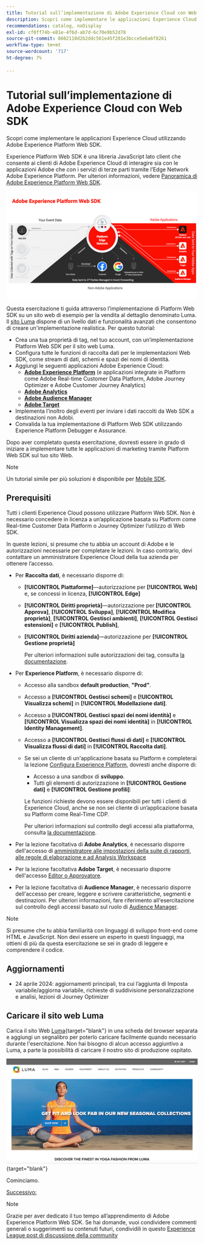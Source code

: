 ```yaml
---
title: Tutorial sull’implementazione di Adobe Experience Cloud con Web SDK
description: Scopri come implementare le applicazioni Experience Cloud utilizzando Adobe Experience Platform Web SDK.
recommendations: catalog, noDisplay
exl-id: cf0ff74b-e81e-4f6d-ab7d-6c70e9b52d78
source-git-commit: 8602110d2b2ddc561e45f201e3bcce5e6a6f8261
workflow-type: tm+mt
source-wordcount: '717'
ht-degree: 7%

---
```


# Tutorial sull’implementazione di Adobe Experience Cloud con Web SDK

Scopri come implementare le applicazioni Experience Cloud utilizzando Adobe Experience Platform Web SDK.

Experience Platform Web SDK è una libreria JavaScript lato client che consente ai clienti di Adobe Experience Cloud di interagire sia con le applicazioni Adobe che con i servizi di terze parti tramite l’Edge Network Adobe Experience Platform. Per ulteriori informazioni, vedere [Panoramica di Adobe Experience Platform Web SDK](https://experienceleague.adobe.com/en/docs/experience-platform/edge/home).

![Architettura Experience Platform Web SDK](assets/dc-websdk.png)

Questa esercitazione ti guida attraverso l’implementazione di Platform Web SDK su un sito web di esempio per la vendita al dettaglio denominato Luma. Il [sito Luma](https://luma.enablementadobe.com/content/luma/us/en.html) dispone di un livello dati e funzionalità avanzati che consentono di creare un&#39;implementazione realistica. Per questo tutorial:

* Crea una tua proprietà di tag, nel tuo account, con un’implementazione Platform Web SDK per il sito web Luma.
* Configura tutte le funzioni di raccolta dati per le implementazioni Web SDK, come stream di dati, schemi e spazi dei nomi di identità.
* Aggiungi le seguenti applicazioni Adobe Experience Cloud:
   * **[Adobe Experience Platform](setup-experience-platform.md)** (e applicazioni integrate in Platform come Adobe Real-time Customer Data Platform, Adobe Journey Optimizer e Adobe Customer Journey Analytics)
   * **[Adobe Analytics](setup-analytics.md)**
   * **[Adobe Audience Manager](setup-audience-manager.md)**
   * **[Adobe Target](setup-target.md)**
* Implementa l’inoltro degli eventi per inviare i dati raccolti da Web SDK a destinazioni non Adobi.
* Convalida la tua implementazione di Platform Web SDK utilizzando Experience Platform Debugger e Assurance.

Dopo aver completato questa esercitazione, dovresti essere in grado di iniziare a implementare tutte le applicazioni di marketing tramite Platform Web SDK sul tuo sito Web.


>[!NOTE]
>
>Un tutorial simile per più soluzioni è disponibile per [Mobile SDK](../tutorial-mobile-sdk/overview.md).

## Prerequisiti

Tutti i clienti Experience Cloud possono utilizzare Platform Web SDK. Non è necessario concedere in licenza a un’applicazione basata su Platform come Real-time Customer Data Platform o Journey Optimizer l’utilizzo di Web SDK.

In queste lezioni, si presume che tu abbia un account di Adobe e le autorizzazioni necessarie per completare le lezioni. In caso contrario, devi contattare un amministratore Experience Cloud della tua azienda per ottenere l’accesso.

* Per **Raccolta dati**, è necessario disporre di:
   * **[!UICONTROL Piattaforme]**—autorizzazione per **[!UICONTROL Web]** e, se concessi in licenza, **[!UICONTROL Edge]**
   * **[!UICONTROL Diritti proprietà]**—autorizzazione per **[!UICONTROL Approva]**, **[!UICONTROL Sviluppa]**, **[!UICONTROL Modifica proprietà]**, **[!UICONTROL Gestisci ambienti]**, **[!UICONTROL Gestisci estensioni]** e **[!UICONTROL Publish]**,
   * **[!UICONTROL Diritti azienda]**—autorizzazione per **[!UICONTROL Gestione proprietà]**

     Per ulteriori informazioni sulle autorizzazioni dei tag, consulta [la documentazione](https://experienceleague.adobe.com/en/docs/experience-platform/tags/admin/user-permissions).

* Per **Experience Platform**, è necessario disporre di:

   * Accesso alla sandbox **default production**, **&quot;Prod&quot;**.
   * Accesso a **[!UICONTROL Gestisci schemi]** e **[!UICONTROL Visualizza schemi]** in **[!UICONTROL Modellazione dati]**.
   * Accesso a **[!UICONTROL Gestisci spazi dei nomi identità]** e **[!UICONTROL Visualizza spazi dei nomi identità]** in **[!UICONTROL Identity Management]**.
   * Accesso a **[!UICONTROL Gestisci flussi di dati]** e **[!UICONTROL Visualizza flussi di dati]** in **[!UICONTROL Raccolta dati]**.
   * Se sei un cliente di un&#39;applicazione basata su Platform e completerai la lezione [Configura Experience Platform](setup-experience-platform.md), dovresti anche disporre di:
      * Accesso a una sandbox di **sviluppo**.
      * Tutti gli elementi di autorizzazione in **[!UICONTROL Gestione dati]** e **[!UICONTROL Gestione profili]**:

     Le funzioni richieste devono essere disponibili per tutti i clienti di Experience Cloud, anche se non sei cliente di un’applicazione basata su Platform come Real-Time CDP.

     Per ulteriori informazioni sul controllo degli accessi alla piattaforma, consulta [la documentazione](https://experienceleague.adobe.com/en/docs/experience-platform/access-control/home).

* Per la lezione facoltativa di **Adobe Analytics**, è necessario disporre dell&#39;accesso di [amministratore alle impostazioni della suite di rapporti, alle regole di elaborazione e ad Analysis Workspace](https://experienceleague.adobe.com/en/docs/analytics/admin/admin-console/home)

* Per la lezione facoltativa **Adobe Target**, è necessario disporre dell&#39;accesso [Editor o Approvatore](https://experienceleague.adobe.com/en/docs/target/using/administer/manage-users/enterprise/properties-overview#section_8C425E43E5DD4111BBFC734A2B7ABC80).

* Per la lezione facoltativa di **Audience Manager**, è necessario disporre dell&#39;accesso per creare, leggere e scrivere caratteristiche, segmenti e destinazioni. Per ulteriori informazioni, fare riferimento all&#39;esercitazione sul controllo degli accessi basato sul ruolo di [Audience Manager](https://experienceleague.adobe.com/en/docs/audience-manager-learn/tutorials/setup-and-admin/user-management/setting-permissions-with-role-based-access-control).


>[!NOTE]
>
>Si presume che tu abbia familiarità con linguaggi di sviluppo front-end come HTML e JavaScript. Non devi essere un esperto in questi linguaggi, ma ottieni di più da questa esercitazione se sei in grado di leggere e comprendere il codice.

## Aggiornamenti

* 24 aprile 2024: aggiornamenti principali, tra cui l’aggiunta di Imposta variabile/aggiorna variabile, richieste di suddivisione personalizzazione e analisi, lezioni di Journey Optimizer

## Caricare il sito web Luma

Carica il sito Web [Luma](https://luma.enablementadobe.com/content/luma/us/en.html){target="blank"} in una scheda del browser separata e aggiungi un segnalibro per poterlo caricare facilmente quando necessario durante l&#39;esercitazione. Non hai bisogno di alcun accesso aggiuntivo a Luma, a parte la possibilità di caricare il nostro sito di produzione ospitato.

[![Sito Web Luma](assets/old-overview-luma.png)](https://luma.enablementadobe.com/content/luma/us/en.html){target="blank"}

Cominciamo.

[Successivo: ](configure-schemas.md)

>[!NOTE]
>
>Grazie per aver dedicato il tuo tempo all’apprendimento di Adobe Experience Platform Web SDK. Se hai domande, vuoi condividere commenti generali o suggerimenti su contenuti futuri, condividili in questo [Experience League post di discussione della community](https://experienceleaguecommunities.adobe.com/t5/adobe-experience-platform-data/tutorial-discussion-implement-adobe-experience-cloud-with-web/td-p/444996)
